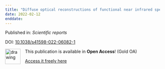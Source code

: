 ```yaml
---
title: "Diffuse optical reconstructions of functional near infrared spectroscopy data using maximum entropy on the mean."
date: 2022-02-12
enddate:
---
```


Published in: *Scientific reports*

DOI: [10.1038/s41598-022-06082-1](https://doi.org/10.1038/s41598-022-06082-1)

<img src="https://upload.wikimedia.org/wikipedia/commons/thumb/7/77/Open_Access_logo_PLoS_transparent.svg/800px-Open_Access_logo_PLoS_transparent.svg.png" alt="drawing" width="50" align="left"/> &nbsp;&nbsp;&nbsp;This publication is available in **Open Access**! (Gold OA)

&nbsp;&nbsp;&nbsp;<a href="https://www.nature.com/articles/s41598-022-06082-1.pdf">Access it freely here</a>


